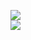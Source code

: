 [![](https://img.shields.io/badge/Made%20With-Github%20Spray-lightgrey.svg?style=for-the-badge&logo=github)](https://github.com/Annihil/github-spray#3544)  
[![](https://i.imgur.com/2DrTn0Z.gif)](https://github.com/Annihil/github-spray)